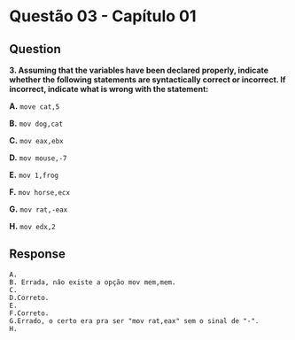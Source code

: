 # Questão 03 - Capítulo 01

## Question

**<p>3. Assuming that the variables have been declared properly, indicate whether the following statements are syntactically correct or incorrect. If incorrect, indicate what is wrong with the statement:</p>**
**<p>A.** ``move cat,5``</p>
**<p>B.** ``mov dog,cat``</p>
**<p>C.** ``mov eax,ebx``</p>
**<p>D.** ``mov mouse,-7``</p>
**<p>E.** ``mov 1,frog``</p>
**<p>F.** ``mov horse,ecx``</p>
**<p>G.** ``mov rat,-eax``</p>
**<p>H.** ``mov edx,2``</p>

## Response

```
A.
B. Errada, nâo existe a opção mov mem,mem.
C.
D.Correto.
E.
F.Correto.
G.Errado, o certo era pra ser "mov rat,eax" sem o sinal de "-".
H.
```
